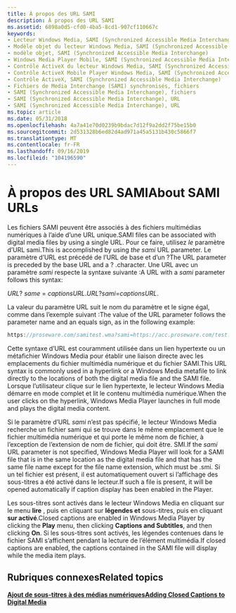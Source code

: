 ```yaml
---
title: À propos des URL SAMI
description: À propos des URL SAMI
ms.assetid: 6898a0d5-cfd0-4ba5-8cd1-907cf110667c
keywords:
- Lecteur Windows Media, SAMI (Synchronized Accessible Media Interchange)
- Modèle objet du lecteur Windows Media, SAMI (Synchronized Accessible Media Interchange)
- modèle objet, SAMI (Synchronized Accessible Media Interchange)
- Windows Media Player Mobile, SAMI (Synchronized Accessible Media Interchange)
- Contrôle ActiveX du lecteur Windows Media, SAMI (Synchronized Accessible Media Interchange)
- Contrôle ActiveX Mobile Player Windows Media, SAMI (Synchronized Accessible Media Interchange)
- Contrôle ActiveX, SAMI (Synchronized Accessible Media Interchange)
- Fichiers de Media Interchange (SAMI) synchronisés, fichiers
- SAMI (Synchronized Accessible Media Interchange), fichiers
- SAMI (Synchronized Accessible Media Interchange), URL
- SAMI (Synchronized Accessible Media Interchange), URL
ms.topic: article
ms.date: 05/31/2018
ms.openlocfilehash: 4a7a41e70d0239b9bdac7d12f9a2dd2f75be15b0
ms.sourcegitcommit: 2d531328b6ed82d4ad971a45a5131b430c5866f7
ms.translationtype: MT
ms.contentlocale: fr-FR
ms.lasthandoff: 09/16/2019
ms.locfileid: "104196590"
---
```

# <a name="about-sami-urls"></a><span data-ttu-id="3d0bf-114">À propos des URL SAMI</span><span class="sxs-lookup"><span data-stu-id="3d0bf-114">About SAMI URLs</span></span>

<span data-ttu-id="3d0bf-115">Les fichiers SAMI peuvent être associés à des fichiers multimédias numériques à l’aide d’une URL unique.</span><span class="sxs-lookup"><span data-stu-id="3d0bf-115">SAMI files can be associated with digital media files by using a single URL.</span></span> <span data-ttu-id="3d0bf-116">Pour ce faire, utilisez *le* paramètre d’URL sami.</span><span class="sxs-lookup"><span data-stu-id="3d0bf-116">This is accomplished by using *the sami* URL parameter.</span></span> <span data-ttu-id="3d0bf-117">Le paramètre d’URL est précédé de l’URL de base et d’un ?</span><span class="sxs-lookup"><span data-stu-id="3d0bf-117">The URL parameter is preceded by the base URL and a ?</span></span> <span data-ttu-id="3d0bf-118">.</span><span class="sxs-lookup"><span data-stu-id="3d0bf-118">character.</span></span> <span data-ttu-id="3d0bf-119">Une URL avec un paramètre *sami* respecte la syntaxe suivante :</span><span class="sxs-lookup"><span data-stu-id="3d0bf-119">A URL with a *sami* parameter follows this syntax:</span></span>

<span data-ttu-id="3d0bf-120">*URL*? *same* = *captionsURL*.</span><span class="sxs-lookup"><span data-stu-id="3d0bf-120">*URL*?*sami*=*captionsURL*.</span></span>

<span data-ttu-id="3d0bf-121">La valeur du paramètre URL suit le nom du paramètre et le signe égal, comme dans l’exemple suivant :</span><span class="sxs-lookup"><span data-stu-id="3d0bf-121">The value of the URL parameter follows the parameter name and an equals sign, as in the following example:</span></span>


```C++
https://proseware.com/samitest.wma?sami=https://acc.proseware.com/test.smi

```



<span data-ttu-id="3d0bf-122">Cette syntaxe d’URL est couramment utilisée dans un lien hypertexte ou un métafichier Windows Media pour établir une liaison directe avec les emplacements du fichier multimédia numérique et du fichier SAMI.</span><span class="sxs-lookup"><span data-stu-id="3d0bf-122">This URL syntax is commonly used in a hyperlink or a Windows Media metafile to link directly to the locations of both the digital media file and the SAMI file.</span></span> <span data-ttu-id="3d0bf-123">Lorsque l’utilisateur clique sur le lien hypertexte, le lecteur Windows Media démarre en mode complet et lit le contenu multimédia numérique.</span><span class="sxs-lookup"><span data-stu-id="3d0bf-123">When the user clicks on the hyperlink, Windows Media Player launches in full mode and plays the digital media content.</span></span>

<span data-ttu-id="3d0bf-124">Si le paramètre d’URL *sami* n’est pas spécifié, le lecteur Windows Media recherche un fichier sami qui se trouve dans le même emplacement que le fichier multimédia numérique et qui porte le même nom de fichier, à l’exception de l’extension de nom de fichier, qui doit être. SMI.</span><span class="sxs-lookup"><span data-stu-id="3d0bf-124">If the *sami* URL parameter is not specified, Windows Media Player will look for a SAMI file that is in the same location as the digital media file and that has the same file name except for the file name extension, which must be .smi.</span></span> <span data-ttu-id="3d0bf-125">Si un tel fichier est présent, il est automatiquement ouvert si l’affichage des sous-titres a été activé dans le lecteur.</span><span class="sxs-lookup"><span data-stu-id="3d0bf-125">If such a file is present, it will be opened automatically if caption display has been enabled in the Player.</span></span>

<span data-ttu-id="3d0bf-126">Les sous-titres sont activés dans le lecteur Windows Media en cliquant sur le menu **lire** , puis en cliquant sur **légendes et** sous-titres, puis en cliquant **sur activé**.</span><span class="sxs-lookup"><span data-stu-id="3d0bf-126">Closed captions are enabled in Windows Media Player by clicking the **Play** menu, then clicking **Captions and Subtitles**, and then clicking **On**.</span></span> <span data-ttu-id="3d0bf-127">Si les sous-titres sont activés, les légendes contenues dans le fichier SAMI s’affichent pendant la lecture de l’élément multimédia.</span><span class="sxs-lookup"><span data-stu-id="3d0bf-127">If closed captions are enabled, the captions contained in the SAMI file will display while the media item plays.</span></span>

## <a name="related-topics"></a><span data-ttu-id="3d0bf-128">Rubriques connexes</span><span class="sxs-lookup"><span data-stu-id="3d0bf-128">Related topics</span></span>

<dl> <dt>

[<span data-ttu-id="3d0bf-129">**Ajout de sous-titres à des médias numériques**</span><span class="sxs-lookup"><span data-stu-id="3d0bf-129">**Adding Closed Captions to Digital Media**</span></span>](adding-closed-captions-to-digital-media.md)
</dt> </dl>

 

 




